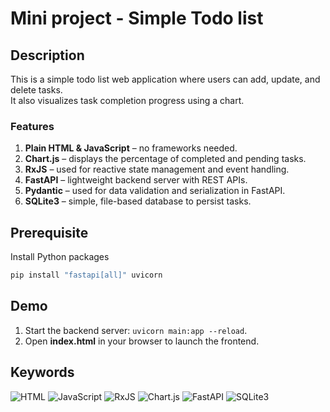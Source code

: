 # Mini project - Simple Todo list

## Description
This is a simple todo list web application where users can add, update, and delete tasks.  
It also visualizes task completion progress using a chart.

### Features
1. **Plain HTML & JavaScript** – no frameworks needed.
2. **Chart.js** – displays the percentage of completed and pending tasks.
3. **RxJS** – used for reactive state management and event handling.
4. **FastAPI** – lightweight backend server with REST APIs.
5. **Pydantic** – used for data validation and serialization in FastAPI.
6. **SQLite3** – simple, file-based database to persist tasks.

## Prerequisite
Install Python packages
```sh
pip install "fastapi[all]" uvicorn
```

## Demo
1. Start the backend server: `uvicorn main:app --reload`.
2. Open **index.html** in your browser to launch the frontend.

## Keywords
![HTML](https://img.shields.io/badge/-HTML-orange)
![JavaScript](https://img.shields.io/badge/-JavaScript-yellow)
![RxJS](https://img.shields.io/badge/-RxJS-blueviolet)
![Chart.js](https://img.shields.io/badge/-Chart.js-red)
![FastAPI](https://img.shields.io/badge/-FastAPI-009688)
![SQLite3](https://img.shields.io/badge/-SQLite3-003B57)

